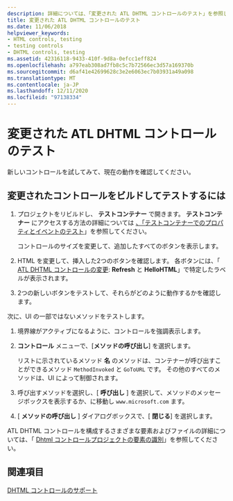 ```yaml
---
description: 詳細については、「変更された ATL DHTML コントロールのテスト」を参照してください。
title: 変更された ATL DHTML コントロールのテスト
ms.date: 11/06/2018
helpviewer_keywords:
- HTML controls, testing
- testing controls
- DHTML controls, testing
ms.assetid: 42316118-9433-410f-9d8a-0efcc1eff824
ms.openlocfilehash: a797eab308ad7fb8c5c7b72566ec3d57a169370b
ms.sourcegitcommit: d6af41e42699628c3e2e6063ec7b03931a49a098
ms.translationtype: MT
ms.contentlocale: ja-JP
ms.lasthandoff: 12/11/2020
ms.locfileid: "97138334"
---
```

# <a name="testing-the-modified-atl-dhtml-control"></a>変更された ATL DHTML コントロールのテスト

新しいコントロールを試してみて、現在の動作を確認してください。

## <a name="to-build-and-test-the-modified-control"></a>変更されたコントロールをビルドしてテストするには

1. プロジェクトをリビルドし、 **テストコンテナー** で開きます。 **テストコンテナー** にアクセスする方法の詳細については [、「テストコンテナーでのプロパティとイベントのテスト](../mfc/testing-properties-and-events-with-test-container.md)」を参照してください。

   コントロールのサイズを変更して、追加したすべてのボタンを表示します。

1. HTML を変更して、挿入した2つのボタンを確認します。 各ボタンには、「 [ATL DHTML コントロールの変更](../atl/modifying-the-atl-dhtml-control.md): **Refresh** と **HelloHTML**」で特定したラベルが表示されます。

1. 2つの新しいボタンをテストして、それらがどのように動作するかを確認します。

次に、UI の一部ではないメソッドをテストします。

1. 境界線がアクティブになるように、コントロールを強調表示します。

1. **コントロール** メニューで、[**メソッドの呼び出し**] を選択します。

   リストに示されているメソッド **名** のメソッドは、コンテナーが呼び出すことができるメソッド `MethodInvoked` と `GoToURL` です。 その他のすべてのメソッドは、UI によって制御されます。

1. 呼び出すメソッドを選択し、[ **呼び出し** ] を選択して、メソッドのメッセージボックスを表示するか、に移動し `www.microsoft.com` ます。

1. [ **メソッドの呼び出し** ] ダイアログボックスで、[ **閉じる**] を選択します。

ATL DHTML コントロールを構成するさまざまな要素およびファイルの詳細については、「 [Dhtml コントロールプロジェクトの要素の識別](../atl/identifying-the-elements-of-the-dhtml-control-project.md)」を参照してください。

## <a name="see-also"></a>関連項目

[DHTML コントロールのサポート](../atl/atl-support-for-dhtml-controls.md)
